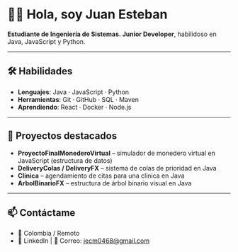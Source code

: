 # 👨‍💻 Hola, soy Juan Esteban

**Estudiante de Ingeniería de Sistemas. Junior Developer**, habilidoso en Java, JavaScript y Python.

---

## 🛠️ Habilidades
- **Lenguajes**: Java · JavaScript · Python  
- **Herramientas**: Git · GitHub · SQL · Maven  
- **Aprendiendo**: React · Docker · Node.js  

---

## 🚀 Proyectos destacados
- **ProyectoFinalMonederoVirtual** – simulador de monedero virtual en JavaScript (estructura de datos)  
- **DeliveryColas / DeliveryFX** – sistema de colas de prioridad en Java  
- **Clinica** – agendamiento de citas para una clínica en Java  
- **ArbolBinarioFX** – estructura de árbol binario visual en Java  


---

## 📫 Contáctame
- 📍 Colombia / Remoto  
- 💼 LinkedIn | 📧 Correo: jecm0468@gmail.com
